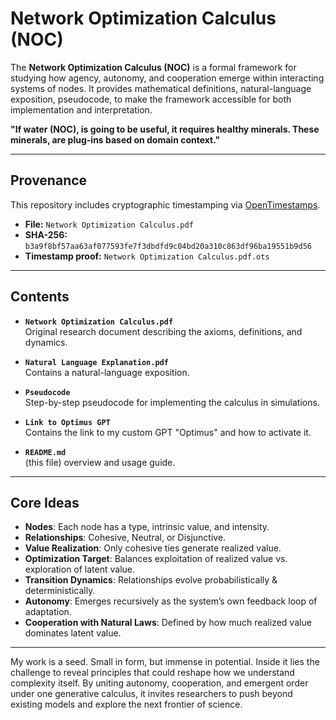 # Network Optimization Calculus (NOC)

The **Network Optimization Calculus (NOC)** is a formal framework for studying how agency, autonomy, and cooperation emerge within interacting systems of nodes. It provides mathematical definitions,
natural-language exposition, pseudocode, to make the framework accessible for both implementation and interpretation.

**"If water (NOC), is going to be useful, it requires healthy minerals. These minerals, are plug-ins based on domain context."**

---

## Provenance

This repository includes cryptographic timestamping via [OpenTimestamps](https://opentimestamps.org/).

- **File:** `Network Optimization Calculus.pdf`  
- **SHA-256:** `b3a9f8bf57aa63af077593fe7f3dbdfd9c04bd20a310c863df96ba19551b9d56`  
- **Timestamp proof:** `Network Optimization Calculus.pdf.ots`
  
---

## Contents

- **`Network Optimization Calculus.pdf`**  
  Original research document describing the axioms, definitions, and dynamics.

- **`Natural Language Explanation.pdf`**  
  Contains a natural-language exposition.

- **`Pseudocode`**  
  Step-by-step pseudocode for implementing the calculus in simulations.

- **`Link to Optimus GPT`**  
  Contains the link to my custom GPT "Optimus" and how to activate it.
  
- **`README.md`**  
  (this file) overview and usage guide.

---

## Core Ideas

- **Nodes**: Each node has a type, intrinsic value, and intensity.  
- **Relationships**: Cohesive, Neutral, or Disjunctive.  
- **Value Realization**: Only cohesive ties generate realized value.  
- **Optimization Target**: Balances exploitation of realized value vs. exploration of latent value.  
- **Transition Dynamics**: Relationships evolve probabilistically & deterministically.  
- **Autonomy**: Emerges recursively as the system’s own feedback loop of adaptation.  
- **Cooperation with Natural Laws**: Defined by how much realized value dominates latent value.

---

My work is a seed. Small in form, but immense in potential. 
Inside it lies the challenge to reveal principles that could reshape how we understand complexity itself. 
By uniting autonomy, cooperation, and emergent order under one generative calculus, it invites researchers to push beyond existing models and explore the next frontier of science.
